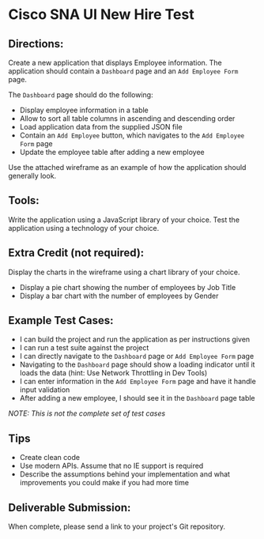 # Cisco SNA UI New Hire Test

## Directions:

Create a new application that displays Employee information. 
The application should contain a `Dashboard` page and an `Add Employee Form` page. 

The `Dashboard` page should do the following:

- Display employee information in a table
- Allow to sort all table columns in ascending and descending order
- Load application data from the supplied JSON file
- Contain an `Add Employee` button, which navigates to the `Add Employee Form` page
- Update the employee table after adding a new employee

Use the attached wireframe as an example of how the application should generally look.

## Tools:

Write the application using a JavaScript library of your choice.
Test the application using a technology of your choice.

## Extra Credit (not required):

Display the charts in the wireframe using a chart library of your choice.

- Display a pie chart showing the number of employees by Job Title
- Display a bar chart with the number of employees by Gender

## Example Test Cases:

- I can build the project and run the application as per instructions given
- I can run a test suite against the project
- I can directly navigate to the `Dashboard` page or `Add Employee Form` page
- Navigating to the `Dashboard` page should show a loading indicator until it loads the data (hint: Use Network Throttling in Dev Tools)
- I can enter information in the `Add Employee Form` page and have it handle input validation
- After adding a new employee, I should see it in the `Dashboard` page table

_NOTE: This is not the complete set of test cases_

## Tips

- Create clean code
- Use modern APIs. Assume that no IE support is required
- Describe the assumptions behind your implementation and what improvements you could make if you had more time

## Deliverable Submission:

When complete, please send a link to your project's Git repository.